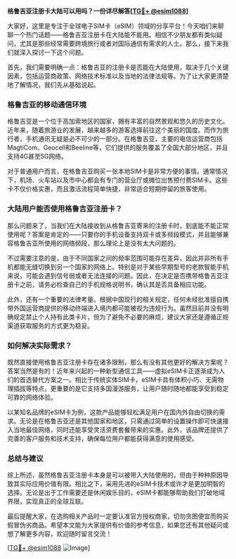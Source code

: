 **格鲁吉亚注册卡大陆可以用吗？一份详尽解答[[TG💪+ @esim1088](https://t.me/s/esim1088)]**

大家好，这里是专注于全球电子SIM卡（eSIM）领域的分享平台！今天咱们来聊聊一个热门话题——格鲁吉亚注册卡在大陆能不能用。相信不少朋友都有类似疑问，尤其是那些经常需要跨境旅行或者对国际通信有需求的人士。那么，接下来我们就深入探讨一下这个问题。

首先，我们需要明确一点：格鲁吉亚的注册卡是否能在大陆使用，取决于几个关键因素，包括运营商政策、网络技术标准以及当地的法律法规等。为了让大家更清楚地了解情况，我们先从基础说起。

### 格鲁吉亚的移动通信环境

格鲁吉亚是一个位于高加索地区的国家，拥有丰富的自然景观和悠久的历史文化。近年来，随着旅游业的发展，越来越多的游客选择前往这个美丽的国度。而作为旅行者，手机通讯无疑是必不可少的一部分。在格鲁吉亚，主要的电信运营商包括MagtiCom、Geocell和Beeline等，它们提供的服务覆盖了全国大部分地区，并且支持4G甚至5G网络。

对于普通用户而言，在格鲁吉亚购买一张本地SIM卡是非常方便的事情。通常情况下，机场、火车站以及市中心都会有专门的营业厅或摊位出售预付费SIM卡。这些卡不仅价格实惠，而且激活流程简单快捷，非常适合短期停留的旅客使用。

### 大陆用户能否使用格鲁吉亚注册卡？

那么问题来了，当我们在大陆接收到从格鲁吉亚寄来的注册卡时，到底能不能正常使用呢？答案是肯定的——只要你的手机设备支持双卡或多频段模式，并且能够兼容格鲁吉亚所使用的网络频段，那么理论上是没有太大问题的。

不过需要注意的是，由于不同国家之间的频率范围可能存在差异，因此并非所有手机都能无缝切换到另一个国家的网络上。特别是对于某些早期型号的老款智能手机来说，可能会遇到信号弱或者无法连接的问题。因此，在决定是否携带格鲁吉亚注册卡之前，请务必检查自己的手机规格说明书，确认其是否具备相应功能。

此外，还有一个重要的法律考量。根据中国现行的相关规定，任何未经批准擅自携带外国运营商提供的移动终端进入境内都可能被视为违规行为。虽然目前并没有明确规定禁止个人持有此类卡片，但为了避免不必要的麻烦，建议大家还是遵循正规渠道获取服务的方式更为稳妥。

### 如何解决实际需求？

既然直接使用格鲁吉亚注册卡存在诸多限制，那么有没有其他更好的解决方案呢？答案当然是有的！近年来兴起的一种新型通信工具——虚拟eSIM卡正逐渐成为人们的首选替代方案之一。相比于传统实体SIM卡，eSIM卡具有体积小巧、无需物理插拔等特点，更重要的是它支持多国漫游服务，让用户随时随地都能享受到稳定可靠的网络体验。

以某知名品牌的eSIM卡为例，这款产品能够轻松满足用户在国内外自由切换的需求。无论是在格鲁吉亚还是其他国家和地区，只需通过简单的设置操作即可快速接入当地最佳网络，同时还能享受灵活资费套餐带来的实惠。此外，该品牌还提供了完善的客户服务和技术支持，确保每位用户都能获得满意的使用感受。

### 总结与建议

综上所述，虽然格鲁吉亚注册卡本身是可以被带入大陆使用的，但由于种种原因导致其实际应用价值有限。相比之下，采用先进的eSIM卡技术或许才是更加明智的选择。无论是出于工作需要还是休闲娱乐目的，eSIM卡都能够帮助我们打破地域界限，实现真正的全球互联。

最后提醒大家，在选购相关产品时一定要认准官方授权商家，切勿贪图便宜而购买假冒伪劣商品。希望本文能为大家提供有价值的参考信息，如果您还有其他疑问或想了解更多内容，欢迎随时留言交流！

[[TG💪+ @esim1088](https://t.me/s/esim1088) ![Image](https://i.postimg.cc/4NQfJmqS/Snipaste-2025-05-13-00-14-12.png)]